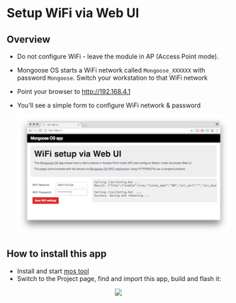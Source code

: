 # Setup WiFi via Web UI

## Overview

- Do not configure WiFi - leave the module in AP (Access Point mode).
- Mongoose OS starts a WiFi network called `Mongoose_XXXXXX` with password
`Mongoose`. Switch your workstation to that WiFi network
- Point your browser to http://192.168.4.1
- You'll see a simple form to configure WiFi network & password

  ![Screenshot](shot.png)

## How to install this app

- Install and start [mos tool](https://mongoose-os.com/software.html)
- Switch to the Project page, find and import this app, build and flash it:

<p align="center">
  <img src="https://mongoose-os.com/images/app1.gif" width="75%">
</p>
